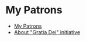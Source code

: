 # My Patrons
- [My Patrons](my_patrons.md)
- [About "Gratia Dei" initiative ](about_gratia_dei_initiative.md)
